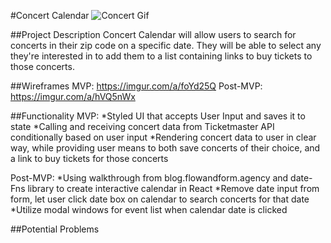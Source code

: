 #Concert Calendar
![Concert Gif](https://www.google.com/url?sa=i&source=images&cd=&ved=2ahUKEwiz66vUrorjAhVKSN8KHRx9BbQQjRx6BAgBEAU&url=https%3A%2F%2Fgiphy.com%2Fexplore%2Fconcert&psig=AOvVaw34J_eLAk-jogQTLn6c26w9&ust=1561749030350469)

##Project Description
Concert Calendar will allow users to search for concerts in their zip code on a specific date. They will be able to select any they're interested in to add them to a list containing links to buy tickets to those concerts.

##Wireframes
MVP: https://imgur.com/a/foYd25Q
Post-MVP: https://imgur.com/a/hVQ5nWx

##Functionality
MVP:
*Styled UI that accepts User Input and saves it to state
*Calling and receiving concert data from Ticketmaster API conditionally based on user input
*Rendering concert data to user in clear way, while providing user means to both save concerts of their choice, and a link to buy tickets for those concerts

Post-MVP:
*Using walkthrough from blog.flowandform.agency and date-Fns library to create interactive calendar in React
*Remove date input from form, let user click date box on calendar to search concerts for that date
*Utilize modal windows for event list when calendar date is clicked

##Potential Problems
